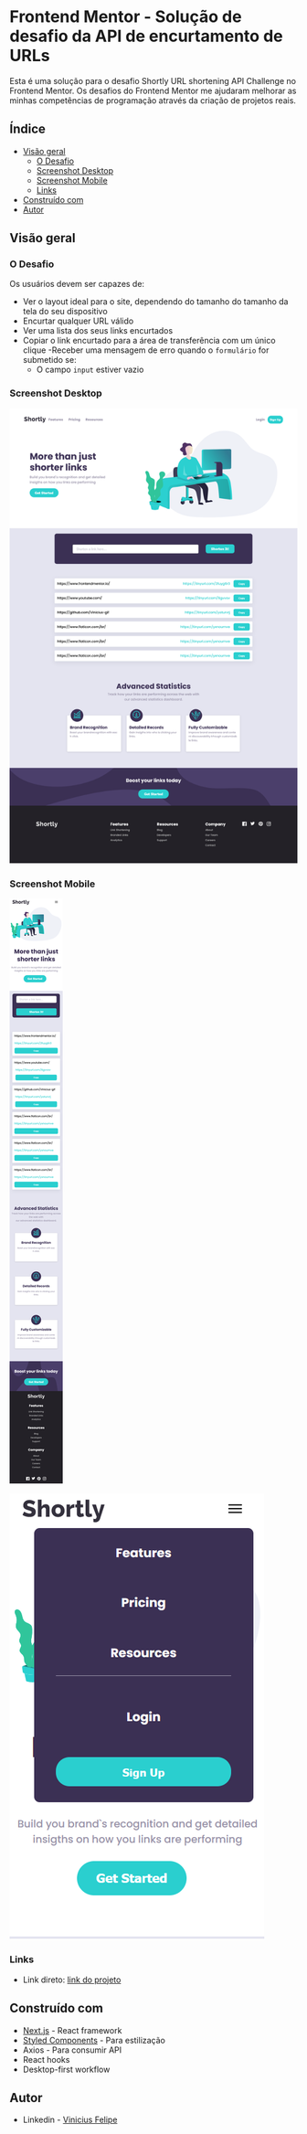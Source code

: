 # Frontend Mentor - Solução de desafio da API de encurtamento de URLs

Esta é uma solução para o desafio Shortly URL shortening API Challenge no Frontend Mentor. Os desafios do Frontend Mentor me ajudaram melhorar as minhas competências de programação através da criação de projetos reais.
## Índice

- [Visão geral](#visão-geral)
  - [O Desafio](#o-desafio)
  - [Screenshot Desktop](#screenshot-desktop)
  - [Screenshot Mobile](#screenshot-mobile)
  - [Links](#links)
- [Construído com](#construído-com)
- [Autor](#autor)

## Visão geral

### O Desafio

Os usuários devem ser capazes de:

- Ver o layout ideal para o site, dependendo do tamanho do tamanho da tela do seu dispositivo
- Encurtar qualquer URL válido
- Ver uma lista dos seus links encurtados
- Copiar o link encurtado para a área de transferência com um único clique
-Receber uma mensagem de erro quando o `formulário` for submetido se:
  - O campo `input` estiver vazio

### Screenshot Desktop

![Screenshot](public/design/layout-desktop.png)

### Screenshot Mobile

![Screenshot](public/design/layout-mobile.png) 

![Screenshot](public/design/menu-mobile.png)


### Links

- Link direto: [link do projeto](https://encurtador-de-url-one.vercel.app/)

## Construído com

- [Next.js](https://nextjs.org/) - React framework
- [Styled Components](https://styled-components.com/) - Para estilização
- Axios - Para consumir API
- React hooks
- Desktop-first workflow

## Autor

- Linkedin - [Vinicius Felipe](https://www.linkedin.com/in/vinicius-felipe-5148a81b5/)
